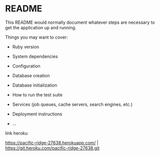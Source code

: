 # README

This README would normally document whatever steps are necessary to get the
application up and running.

Things you may want to cover:

* Ruby version

* System dependencies

* Configuration

* Database creation

* Database initialization

* How to run the test suite

* Services (job queues, cache servers, search engines, etc.)

* Deployment instructions

* ...

link heroku 

https://pacific-ridge-27638.herokuapp.com/ | https://git.heroku.com/pacific-ridge-27638.git

